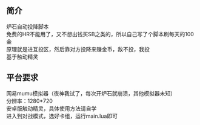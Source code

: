 ## 简介 
炉石自动投降脚本<br>
免费的HR不能用了，又不想出钱买SB之类的，所以自己写了个脚本刷每天的100金<br>
原理就是进互投区，然后靠对方投降来赚金币，敌不投，我投<br>
基于触动精灵<br>
## 平台要求
网易mumu模拟器（夜神我试了，每次开炉石就崩溃，其他模拟器未知）<br>
分辨率：1280*720<br>
安卓版触动精灵，具体使用方法请自学<br>
进入到对战模式，选好卡组，运行main.lua即可<br>